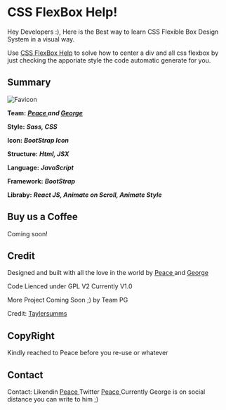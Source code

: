 # CSS FlexBox Help!
Hey Developers :), Here is the Best way to learn CSS Flexible Box Design System in a visual way.

Use [CSS FlexBox Help](https://flexbox.lol/) to solve how to center a div and all css flexbox by just checking the apporiate style the code automatic generate for you.

## Summary
![Favicon ](https://flexbox.lol/assets/img/favicon/favicon.ico)

**Team:** ***[Peace ](https://www.linkedin.com/in/peacesolomon) and  [George](https://biadedigital.com)***

**Style:** ***Sass, CSS***

**Icon:** ***BootStrap Icon***

**Structure:** ***Html, JSX***

**Language:** ***JavaScript***

**Framework:** ***BootStrap***

**Libraby:** ***React JS, Animate on Scroll, Animate Style***


## Buy us a Coffee
Coming soon!

## Credit
Designed and built with all the love in the world by [Peace ](https://www.linkedin.com/in/peacesolomon) and  [George](https://biadedigital.com)

Code Lienced under GPL V2 Currently V1.0

More Project Coming Soon ;) by Team PG

Credit: [Taylersumms](https://twitter.com/taylersumms)

## CopyRight
Kindly reached to Peace before you re-use or whatever

## Contact
Contact:  Likendin [Peace ](https://www.linkedin.com/in/peacesolomon)
			Twitter [Peace ](https://wwwtwitter.com/peacesolomon)
Currently George is on social distance you can write to him ;)
